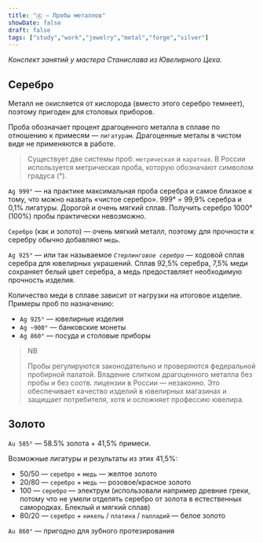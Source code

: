 ```yaml
---
title: "Ⓐ — Пробы металлов"
showDate: false
draft: false
tags: ["study","work","jewelry","metal","forge","silver"]
---
```


*Конспект занятий у мастера Станислава из Ювелирного Цеха.*

## Серебро

Металл не окисляется от кислорода (вместо этого серебро темнеет), поэтому пригоден для столовых приборов.

Проба обозначает процент драгоценного металла в сплаве по отношению к примесям — `лигатурам`. Драгоценные металы в чистом виде не применяются в работе.

> Существует две системы проб: `метрическая` и `каратная`. В России используется метрическая проба, которую обозначают символом градуса (°).

`Ag 999°` — на практике максимальная проба серебра и самое близкое к тому, что можно назвать «чистое серебро». 999° = 99,9% серебра и 0,1% лигатуры. Дорогой и очень мягкий сплав. Получить серебро 1000° (100%) пробы практически невозможно.

`Серебро` (как и золото) — очень мягкий металл, поэтому для прочности к серебру обычно добавляют `медь`.

`Ag 925°` — или так называемое *`Стерлинговое серебро`* — ходовой сплав серебра для ювелирных украшений. Сплав 92,5% серебра, 7,5% меди сохраняет белый цвет серебра, a медь предоставляет необходимую прочность изделия.

Количество меди в сплаве зависит от нагрузки на итоговое изделие. Примеры проб по назначению:

* `Ag 925°` — ювелирные изделия
* `Ag ~900°` — банковские монеты
* `Ag 860°` — посуда и столовые приборы

> NB
> 
> Пробы регулируются законодательно и проверяются федеральной пробирной палатой. Владение слитком драгоценного металла без пробы и без соотв. лицензии в России — незаконно. Это обеспечивает качество изделий в ювелирных магазинах и защищает потребителя, хотя и осложняет профессию ювелира.

## Золото
`Au 585°` — 58.5% золота + 41,5% примеси.

Возможные лигатуры и результаты из этих 41,5%:

* 50/50 — `серебро` + `медь` — желтое золото
* 20/80 — `серебро` + `медь` — розовое/красное золото
* 100 — `серебро` — электрум (использовали например древние греки, потому что не умели отделять серебро от золота в естественных самородках. Блеклый и мягкий сплав)
* 80/20 — `серебро` + `никель` / `платина` / `палладий` — белое золото

`Au 860°` — пригодно для зубного протезирования